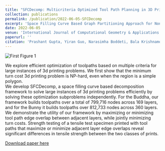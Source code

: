 ```yaml
---
title: "SFCDecomp: Multicriteria Optimized Tool Path Planning in 3D Printing using Space-Filling Curve Based Domain Decomposition"
collection: publications
permalink: /publication/2022-06-05-SFCDecomp
excerpt: 'Space Filling Curve Based Graph Partitioning Approach for Non-Metric Lawn Mowing And 3D Printing Problems'
date: 2022-06-05
venue: 'International Journal of Computational Geometry & Applications'
paperurl: ''
citation: 'Prashant Gupta, Yiran Guo, Narasimha Boddeti, Bala Krishnamoorthy. (2022). &quot;SFCDecomp Multicriteria Optimized Tool Path Planning in 3D Printing using Space-Filling Curve Based Domain Decomposition.&quot; <i>International Journal of Computational Geometry & Applications</i>. 1(1)'
---
```

![First Figure 1]( https://pragup.github.io/images/SFCDecomp_Figure_7.png )

We explore efficient optimization of toolpaths based on multiple criteria for large instances of 3d printing problems.
We first show that the minimum turn cost 3d printing problem is NP-hard, even when the region is a simple polygon.  
We develop SFCDecomp, a space filling curve based decomposition framework to solve large instances of 3d printing problems efficiently by solving these optimization subproblems independently.
For the Buddha, our framework builds toolpaths over a total of 799,716 nodes across 169 layers, and for the Bunny it builds toolpaths over 812,733 nodes across 360 layers.
We demonstrate the utility of our framework by maximizing or minimizing tool path edge overlap between adjacent layers, while jointly minimizing turn costs. Strength testing of a tensile test specimen 
printed with tool paths that maximize or minimize adjacent layer edge overlaps reveal significant differences in tensile strength between the two classes of prints.

[Download paper here](https://arxiv.org/abs/2109.01769)